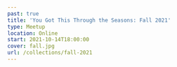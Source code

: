 ```yaml
---
past: true
title: 'You Got This Through the Seasons: Fall 2021'
type: Meetup
location: Online
start: 2021-10-14T18:00:00
cover: fall.jpg
url: /collections/fall-2021
---
```


